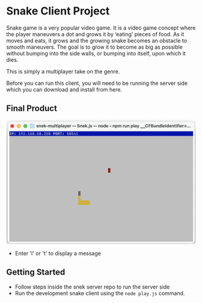 # Snake Client Project

Snake game is a very popular video game. It is a video game concept where the player maneuvers a dot and grows it by ‘eating’ pieces of food. As it moves and eats, it grows and the growing snake becomes an obstacle to smooth maneuvers. The goal is to grow it to become as big as possible without bumping into the side walls, or bumping into itself, upon which it dies.

This is simply a multiplayer take on the genre.

Before you can run this client, you will need to be running the server side which you can download and install from here. 

## Final Product

!["Grow the snake!"](Snek-Multiplayer.jpeg.png)
- Enter 'l' or 't' to display a message


## Getting Started

- Follow steps inside the snek server repo to run the server side
- Run the development snake client using the `node play.js` command.